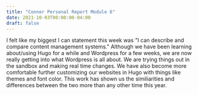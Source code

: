 ```yaml
---
title: "Conner Personal Report Module 6"
date: 2021-10-03T00:00:00-04:00
draft: false
---
```

I felt like my biggest I can statement this week was "I can describe and compare content management systems." Although we have been learning about/using Hugo for a while and Wordpress for a few weeks, we are now really getting into what Wordpress is all about. We are trying things out in the sandbox and making real time changes. We have also become more comfortable further customizing our websites in Hugo with things like themes and font color. This work has shown us the similiarities and differences between the two more than any other time this year.


